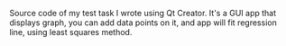 Source code of my test task I wrote using Qt Creator. It's a GUI app that displays graph, you can add data points on it, and app will fit regression line, using least squares method.
